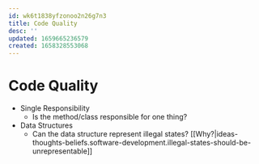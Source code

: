 ```yaml
---
id: wk6t1838yfzonoo2n26g7n3
title: Code Quality
desc: ''
updated: 1659665236579
created: 1658328553068
---
```

# Code Quality
- Single Responsibility
  - Is the method/class responsible for one thing?
- Data Structures
  - Can the data structure represent illegal states? [[Why?|ideas-thoughts-beliefs.software-development.illegal-states-should-be-unrepresentable]]
